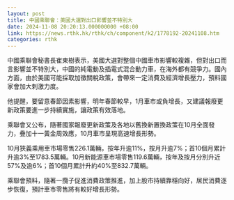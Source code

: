 ```yaml
---
layout: post
title: 中國乘聯會：美國大選對出口影響並不特別大
date: 2024-11-08 20:20:13.000000000 +08:00
link: https://news.rthk.hk/rthk/ch/component/k2/1778192-20241108.htm
categories: rthk
---
```


中國乘聯會秘書長崔東樹表示，美國大選對整個中國車市影響較複雜，但對出口而言影響並不特別大，中國的純電動及插電式混合動力車，在海外都有競爭力。國內方面，由於美國可能採取加徵關稅政策，會帶來一定消費及經濟增長壓力，預料國家會加大刺激力度。

他提醒，要留意春節因素影響，明年春節較早，1月車市或負增長，又建議報廢更新政策要進一步持續實施，讓政策有效落地。

乘聯會又公布，隨著國家報廢更新政策及各地以舊換新置換政策在10月全面發力，疊加十一黃金周效應，10月車市呈現高速增長形勢。

10月狹義乘用車市場零售226.1萬輛，按年升逾11%，按月升逾7%；首10個月累計升逾3%至1783.5萬輛。10月新能源車市場零售119.6萬輛，按年及按月分別升近57%及逾6%；首10個月累計升約40%至832.7萬輛。

乘聯會預料，隨著一攬子促進消費政策推進，加上股市持續靠穩向好，居民消費逐步恢復，預計車市零售將有較好增長形勢。
